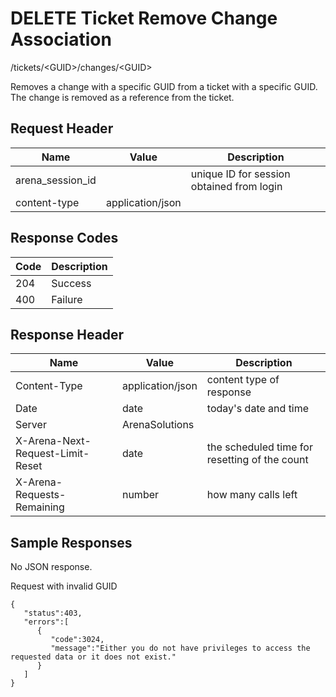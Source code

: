 # DELETE Ticket Remove Change Association


/tickets/&lt;GUID&gt;/changes/&lt;GUID&gt;

Removes a change with a specific GUID from  a ticket with a specific GUID. The change is removed as a reference from the ticket.

## Request Header

| Name<br> | Value<br> | Description<br> |
|  --- |  --- |  --- | 
| arena_session_id<br> |   | unique ID for session obtained from login<br> |
| content\-type<br> | application/json<br> |   |

## Response Codes

| Code<br> | Description<br> |
|  --- |  --- | 
| 204<br> | Success<br> |
| 400<br> | Failure<br> |

## Response Header

| Name<br> | Value<br> | Description<br> |
|  --- |  --- |  --- | 
| Content\-Type<br> | application/json<br> | content type of response<br> |
| Date<br> | date<br> | today's date and time<br> |
| Server<br> | ArenaSolutions<br> |   |
| X\-Arena\-Next\-Request\-Limit\-Reset<br> | date<br> | the scheduled time for resetting of the count<br> |
| X\-Arena\-Requests\-Remaining<br> | number<br> | how many calls left<br> |

## Sample Responses
No JSON response.

Request with invalid GUID

```
{  
   "status":403,
   "errors":[  
      {  
         "code":3024,
         "message":"Either you do not have privileges to access the requested data or it does not exist."
      }
   ]
}
```
